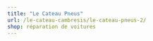 ```yaml
---
title: "Le Cateau Pneus"
url: /le-cateau-cambresis/le-cateau-pneus-2/
shop: réparation de voitures
---
```

